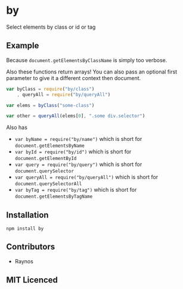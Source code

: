 # by

Select elements by class or id or tag

## Example

Because `document.getElementsByClassName` is simply too verbose.

Also these functions return arrays! You can also pass an optional
first parameter to give it a different context then document.

```js
var byClass = require("by/class")
    , queryAll = require("by/queryAll")

var elems = byClass("some-class")

var other = queryAll(elems[0], ".some div.selector")
```

Also has

 - `var byName = require("by/name")` which is short for
    `document.getElementsByName`
 - `var byId = require("by/id")` which is short for
    `document.getElementById`
 - `var query = require("by/query")` which is short for
    `document.querySelector`
 - `var queryAll = require("by/queryAll")` which is short for
    `document.querySelectorAll`
 - `var byTag = require("by/tag")` which is short for
    `document.getElementsByTagName`

## Installation

`npm install by`

## Contributors

 - Raynos

## MIT Licenced
